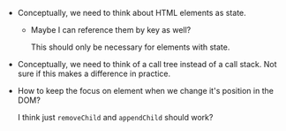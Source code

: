 -   Conceptually, we need to think about HTML elements as state.

    -   Maybe I can reference them by key as well?

        This should only be necessary for elements with state.

-   Conceptually, we need to think of a call tree instead of a call stack.
    Not sure if this makes a difference in practice.

-   How to keep the focus on element when we change it's position in the DOM?

    I think just `removeChild` and `appendChild` should work?
